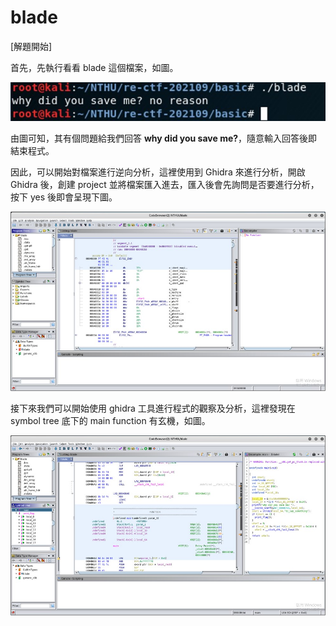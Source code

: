 # blade

[解題開始]

首先，先執行看看 blade 這個檔案，如圖。

![image](https://github.com/PenguinBear-cyber/The-Attack-and-Defense-of-Computer/blob/main/Practice/LAB2/image/blade_run.jpg)

由圖可知，其有個問題給我們回答 **why did you save me?**，隨意輸入回答後即結束程式。

因此，可以開始對檔案進行逆向分析，這裡使用到 Ghidra 來進行分析，開啟 Ghidra 後，創建 project 並將檔案匯入進去，匯入後會先詢問是否要進行分析，按下 yes 後即會呈現下圖。

![image](https://github.com/PenguinBear-cyber/The-Attack-and-Defense-of-Computer/blob/main/Practice/LAB2/image/blade_show.jpg)

接下來我們可以開始使用 ghidra 工具進行程式的觀察及分析，這裡發現在 symbol tree 底下的 main function 有玄機，如圖。

![image](https://github.com/PenguinBear-cyber/The-Attack-and-Defense-of-Computer/blob/main/Practice/LAB2/image/blade_main.jpg)

